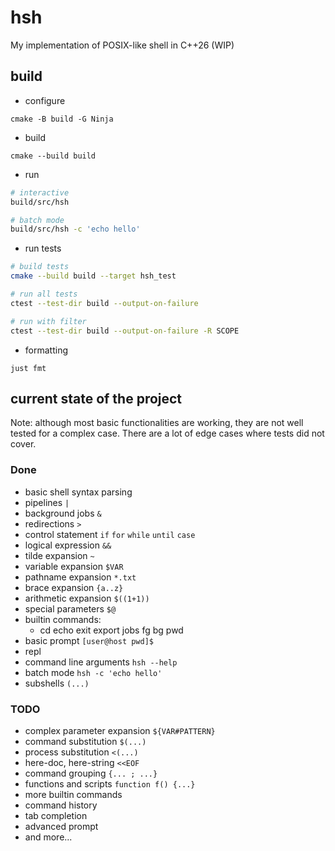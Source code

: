 # hsh

My implementation of POSIX-like shell in C++26 (WIP)

## build

* configure
```
cmake -B build -G Ninja
```

* build
```
cmake --build build
```

* run
```bash
# interactive
build/src/hsh

# batch mode
build/src/hsh -c 'echo hello'
```

* run tests
```bash
# build tests
cmake --build build --target hsh_test

# run all tests
ctest --test-dir build --output-on-failure

# run with filter
ctest --test-dir build --output-on-failure -R SCOPE
```

* formatting
```
just fmt
```

## current state of the project
Note: although most basic functionalities are working, they are not well tested for a complex case. There are a lot of edge cases where tests did not cover.

### Done
* basic shell syntax parsing
* pipelines `|`
* background jobs `&`
* redirections `>`
* control statement `if` `for` `while` `until` `case`
* logical expression `&&`
* tilde expansion `~`
* variable expansion `$VAR`
* pathname expansion `*.txt`
* brace expansion `{a..z}`
* arithmetic expansion `$((1+1))`
* special parameters `$@`
* builtin commands:
  * cd echo exit export jobs fg bg pwd
* basic prompt `[user@host pwd]$`
* repl
* command line arguments `hsh --help`
* batch mode `hsh -c 'echo hello'`
* subshells `(...)`

### TODO
* complex parameter expansion `${VAR#PATTERN}`
* command substitution `$(...)`
* process substitution `<(...)`
* here-doc, here-string `<<EOF`
* command grouping `{... ; ...}`
* functions and scripts `function f() {...}`
* more builtin commands
* command history
* tab completion
* advanced prompt
* and more...
